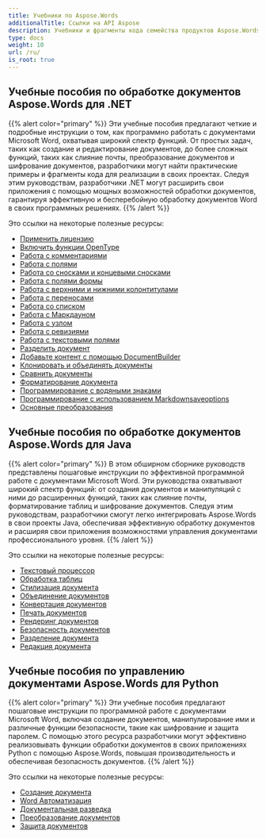 ```yaml
---
title: Учебники по Aspose.Words
additionalTitle: Ссылки на API Aspose
description: Учебники и фрагменты кода семейства продуктов Aspose.Words. Он включает в себя базовые и дополнительные руководства по использованию Aspose.Words.
type: docs
weight: 10
url: /ru/
is_root: true
---
```


## Учебные пособия по обработке документов Aspose.Words для .NET
{{% alert color="primary" %}}
Эти учебные пособия предлагают четкие и подробные инструкции о том, как программно работать с документами Microsoft Word, охватывая широкий спектр функций. От простых задач, таких как создание и редактирование документов, до более сложных функций, таких как слияние почты, преобразование документов и шифрование документов, разработчики могут найти практические примеры и фрагменты кода для реализации в своих проектах. Следуя этим руководствам, разработчики .NET могут расширить свои приложения с помощью мощных возможностей обработки документов, гарантируя эффективную и бесперебойную обработку документов Word в своих программных решениях. 
{{% /alert %}}

Это ссылки на некоторые полезные ресурсы:
- [Применить лицензию](./net/apply-license/)   
- [Включить функции OpenType](./net/enable-opentype-features/)   
- [Работа с комментариями](./net/working-with-comments/)   
- [Работа с полями](./net/working-with-fields/)   
- [Работа со сносками и концевыми сносками](./net/working-with-footnote-and-endnote/)   
- [Работа с полями формы](./net/working-with-formfields/)   
- [Работа с верхними и нижними колонтитулами](./net/working-with-headers-and-footers/)   
- [Работа с переносами](./net/working-with-hyphenation/)   
- [Работа со списком](./net/working-with-list/)   
- [Работа с Маркдауном](./net/working-with-markdown/)   
- [Работа с узлом](./net/working-with-node/)   
- [Работа с ревизиями](./net/working-with-revisions/)   
- [Работа с текстовыми полями](./net/working-with-textboxes/)   
- [Разделить документ](./net/split-document/)   
- [Добавьте контент с помощью DocumentBuilder](./net/add-content-using-documentbuilder/)
- [Клонировать и объединять документы](./net/clone-and-combine-documents/) 
- [Сравнить документы](./net/compare-documents/) 
- [Форматирование документа](./net/document-formatting/)      
- [Программирование с водяными знаками](./net/programming-with-watermark/)    
- [Программирование с использованием Markdownsaveoptions](./net/programming-with-markdownsaveoptions/)   
- [Основные преобразования](./net/basic-conversions/)   

## Учебные пособия по обработке документов Aspose.Words для Java
{{% alert color="primary" %}}
В этом обширном сборнике руководств представлены пошаговые инструкции по эффективной программной работе с документами Microsoft Word. Эти руководства охватывают широкий спектр функций: от создания документов и манипуляций с ними до расширенных функций, таких как слияние почты, форматирование таблиц и шифрование документов. Следуя этим руководствам, разработчики смогут легко интегрировать Aspose.Words в свои проекты Java, обеспечивая эффективную обработку документов и расширяя свои приложения возможностями управления документами профессионального уровня. 
{{% /alert %}}

Это ссылки на некоторые полезные ресурсы:
- [Текстовый процессор](./java/word-processing/)  
- [Обработка таблиц](./java/table-processing/)
- [Стилизация документа](./java/document-styling/)
- [Объединение документов](./java/document-merging/)
- [Конвертация документов](./java/document-converting/)
- [Печать документов](./java/document-printing/)
- [Рендеринг документов](./java/document-rendering/)
- [Безопасность документов](./java/document-security/)
- [Разделение документа](./java/document-splitting/)
- [Редакция документа](./java/document-revision/)

## Учебные пособия по управлению документами Aspose.Words для Python
{{% alert color="primary" %}}
Эти учебные пособия предлагают пошаговые инструкции по программной работе с документами Microsoft Word, включая создание документов, манипулирование ими и различные функции безопасности, такие как шифрование и защита паролем. С помощью этого ресурса разработчики могут эффективно реализовывать функции обработки документов в своих приложениях Python с помощью Aspose.Words, повышая производительность и обеспечивая безопасность документов. 
{{% /alert %}}

Это ссылки на некоторые полезные ресурсы:
- [Создание документа](./python-net/document-creation/)  
- [Word Автоматизация](./python-net/word-automation/)
- [Документальная разведка](./python-net/document-intelligence/)
- [Преобразование документов](./python-net/document-conversion/)
- [Защита документов](./python-net/document-protection/)